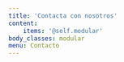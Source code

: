 ```yaml
---
title: 'Contacta con nosotros'
content:
    items: '@self.modular'
body_classes: modular
menu: Contacto
---
```


